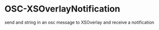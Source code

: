 # OSC-XSOverlayNotification
send and string in an osc message to XSOverlay and receive a notification
